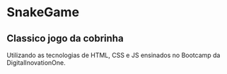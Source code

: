 # SnakeGame

## Classico jogo da cobrinha

Utilizando as tecnologias de HTML, CSS e JS ensinados no Bootcamp da DigitalInovationOne.
